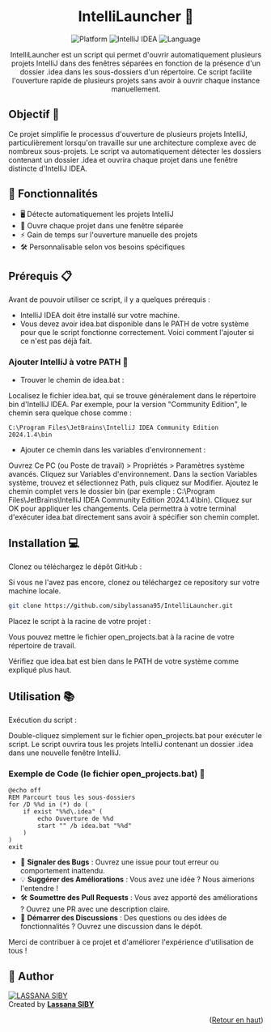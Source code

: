 <a name="readme-top"></a>
<div align="center">

# IntelliLauncher 🚀

<img src="https://img.shields.io/badge/Platform-Windows-blue?style=for-the-badge&logo=windows" alt="Platform">
<img src="https://img.shields.io/badge/IntelliJ-IDEA-red?style=for-the-badge&logo=intellij-idea" alt="IntelliJ IDEA">
<img src="https://img.shields.io/badge/Language-Batch-green?style=for-the-badge&logo=windows-terminal" alt="Language">

IntelliLauncher est un script qui permet d'ouvrir automatiquement plusieurs projets IntelliJ dans des fenêtres séparées en fonction de la présence d'un dossier .idea dans les sous-dossiers d'un répertoire. Ce script facilite l'ouverture rapide de plusieurs projets sans avoir à ouvrir chaque instance manuellement.

</div>

## Objectif 🎯

Ce projet simplifie le processus d'ouverture de plusieurs projets IntelliJ, particulièrement lorsqu'on travaille sur une architecture complexe avec de nombreux sous-projets. Le script va automatiquement détecter les dossiers contenant un dossier .idea et ouvrira chaque projet dans une fenêtre distincte d'IntelliJ IDEA.

## 🎯 Fonctionnalités

- 🖥️ Détecte automatiquement les projets IntelliJ
- 🚪 Ouvre chaque projet dans une fenêtre séparée
- ⚡ Gain de temps sur l'ouverture manuelle des projets
- 🛠️ Personnalisable selon vos besoins spécifiques

## Prérequis 📋

Avant de pouvoir utiliser ce script, il y a quelques prérequis :

* IntelliJ IDEA doit être installé sur votre machine.
* Vous devez avoir idea.bat disponible dans le PATH de votre système pour que le script fonctionne correctement. Voici comment l'ajouter si ce n'est pas déjà fait.

### Ajouter IntelliJ à votre PATH 📁


- Trouver le chemin de idea.bat :

Localisez le fichier idea.bat, qui se trouve généralement dans le répertoire bin d'IntelliJ IDEA. Par exemple, pour la version "Community Edition", le chemin sera quelque chose comme :

```batch
C:\Program Files\JetBrains\IntelliJ IDEA Community Edition 2024.1.4\bin
```

- Ajouter ce chemin dans les variables d'environnement :

Ouvrez Ce PC (ou Poste de travail) > Propriétés > Paramètres système avancés.
Cliquez sur Variables d'environnement.
Dans la section Variables système, trouvez et sélectionnez Path, puis cliquez sur Modifier.
Ajoutez le chemin complet vers le dossier bin (par exemple : C:\Program Files\JetBrains\IntelliJ IDEA Community Edition 2024.1.4\bin).
Cliquez sur OK pour appliquer les changements.
Cela permettra à votre terminal d'exécuter idea.bat directement sans avoir à spécifier son chemin complet.

## Installation 💻

Clonez ou téléchargez le dépôt GitHub :

Si vous ne l'avez pas encore, clonez ou téléchargez ce repository sur votre machine locale.

```bash
git clone https://github.com/sibylassana95/IntelliLauncher.git
```

Placez le script à la racine de votre projet :

Vous pouvez mettre le fichier open_projects.bat à la racine de votre répertoire de travail.

Vérifiez que idea.bat est bien dans le PATH de votre système comme expliqué plus haut.

## Utilisation 📚

Exécution du script :

Double-cliquez simplement sur le fichier open_projects.bat pour exécuter le script.
Le script ouvrira tous les projets IntelliJ contenant un dossier .idea dans une nouvelle fenêtre IntelliJ.



### Exemple de Code (le fichier open_projects.bat) 📝

```batch
@echo off
REM Parcourt tous les sous-dossiers
for /D %%d in (*) do (
    if exist "%%d\.idea" (
        echo Ouverture de %%d
        start "" /b idea.bat "%%d"
    )
)
exit
```

- 🐛 **Signaler des Bugs** : Ouvrez une issue pour tout erreur ou comportement inattendu.
- 💡 **Suggérer des Améliorations** : Vous avez une idée ? Nous aimerions l'entendre !
- 🛠️ **Soumettre des Pull Requests** : Vous avez apporté des améliorations ? Ouvrez une PR avec une description claire.
- 💬 **Démarrer des Discussions** : Des questions ou des idées de fonctionnalités ? Ouvrez une discussion dans le dépôt.

Merci de contribuer à ce projet et d'améliorer l'expérience d'utilisation de tous !
## 👤 Author 

[![LASSANA SIBY](https://avatars.githubusercontent.com/u/103085452?u=13ace4d88a52056741734e0f802ca7c0053e1e80&v=4&s=40)](https://github.com/sibylassana95)  
Created by **[Lassana SIBY](https://github.com/sibylassana95)**

<p align="right">(<a href="#readme-top">Retour en haut</a>)</p>
